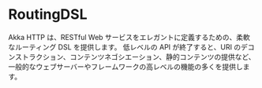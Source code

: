 # RoutingDSL
Akka HTTP は、RESTful Web サービスをエレガントに定義するための、柔軟なルーティング DSL を提供します。
低レベルの API が終了すると、URI のデコンストラクション、コンテンツネゴシエーション、静的コンテンツの提供など、
一般的なウェブサーバーやフレームワークの高レベルの機能の多くを提供します。

